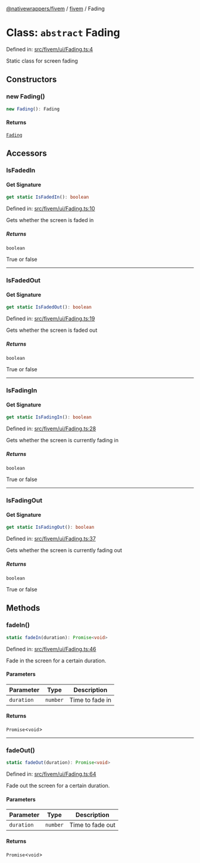 [@nativewrappers/fivem](../../README.md) / [fivem](../README.md) / Fading

# Class: `abstract` Fading

Defined in: [src/fivem/ui/Fading.ts:4](https://github.com/nativewrappers/nativewrappers/blob/0bf5a50fdb39736240229f922b5089be4fd3a85c/src/fivem/ui/Fading.ts#L4)

Static class for screen fading

## Constructors

### new Fading()

```ts
new Fading(): Fading
```

#### Returns

[`Fading`](Fading.md)

## Accessors

### IsFadedIn

#### Get Signature

```ts
get static IsFadedIn(): boolean
```

Defined in: [src/fivem/ui/Fading.ts:10](https://github.com/nativewrappers/nativewrappers/blob/0bf5a50fdb39736240229f922b5089be4fd3a85c/src/fivem/ui/Fading.ts#L10)

Gets whether the screen is faded in

##### Returns

`boolean`

True or false

***

### IsFadedOut

#### Get Signature

```ts
get static IsFadedOut(): boolean
```

Defined in: [src/fivem/ui/Fading.ts:19](https://github.com/nativewrappers/nativewrappers/blob/0bf5a50fdb39736240229f922b5089be4fd3a85c/src/fivem/ui/Fading.ts#L19)

Gets whether the screen is faded out

##### Returns

`boolean`

True or false

***

### IsFadingIn

#### Get Signature

```ts
get static IsFadingIn(): boolean
```

Defined in: [src/fivem/ui/Fading.ts:28](https://github.com/nativewrappers/nativewrappers/blob/0bf5a50fdb39736240229f922b5089be4fd3a85c/src/fivem/ui/Fading.ts#L28)

Gets whether the screen is currently fading in

##### Returns

`boolean`

True or false

***

### IsFadingOut

#### Get Signature

```ts
get static IsFadingOut(): boolean
```

Defined in: [src/fivem/ui/Fading.ts:37](https://github.com/nativewrappers/nativewrappers/blob/0bf5a50fdb39736240229f922b5089be4fd3a85c/src/fivem/ui/Fading.ts#L37)

Gets whether the screen is currently fading out

##### Returns

`boolean`

True or false

## Methods

### fadeIn()

```ts
static fadeIn(duration): Promise<void>
```

Defined in: [src/fivem/ui/Fading.ts:46](https://github.com/nativewrappers/nativewrappers/blob/0bf5a50fdb39736240229f922b5089be4fd3a85c/src/fivem/ui/Fading.ts#L46)

Fade in the screen for a certain duration.

#### Parameters

| Parameter | Type | Description |
| ------ | ------ | ------ |
| `duration` | `number` | Time to fade in |

#### Returns

`Promise`\<`void`\>

***

### fadeOut()

```ts
static fadeOut(duration): Promise<void>
```

Defined in: [src/fivem/ui/Fading.ts:64](https://github.com/nativewrappers/nativewrappers/blob/0bf5a50fdb39736240229f922b5089be4fd3a85c/src/fivem/ui/Fading.ts#L64)

Fade out the screen for a certain duration.

#### Parameters

| Parameter | Type | Description |
| ------ | ------ | ------ |
| `duration` | `number` | Time to fade out |

#### Returns

`Promise`\<`void`\>
